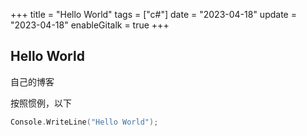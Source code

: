 +++
title = "Hello World"
tags = ["c#"]
date = "2023-04-18"
update = "2023-04-18"
enableGitalk = true
+++

## Hello World

自己的博客


按照惯例，以下

```c sharp
Console.WriteLine("Hello World");
```